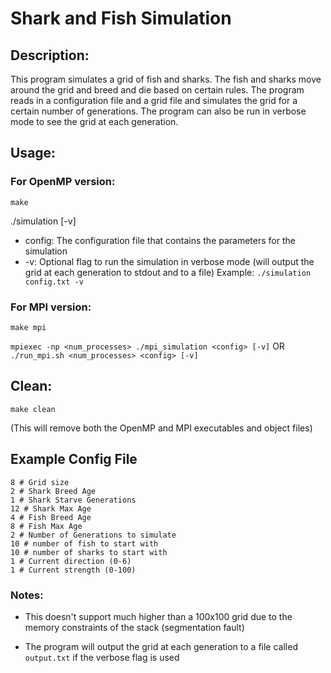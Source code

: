 # Shark and Fish Simulation

## Description:

This program simulates a grid of fish and sharks. The fish and sharks move around the grid and breed and die based on certain rules. The program reads in a configuration file and a grid file and simulates the grid for a certain number of generations. The program can also be run in verbose mode to see the grid at each generation.

## Usage: 

### For OpenMP version:

`make`

./simulation <config> [-v]

- config: The configuration file that contains the parameters for the simulation
- -v: Optional flag to run the simulation in verbose mode (will output the grid at each generation to stdout and to a file)
Example: `./simulation config.txt -v`

### For MPI version:

`make mpi`

`mpiexec -np <num_processes> ./mpi_simulation <config> [-v]`
OR `./run_mpi.sh <num_processes> <config> [-v]`


## Clean:

`make clean`

(This will remove both the OpenMP and MPI executables and object files)


## Example Config File
```
8 # Grid size
2 # Shark Breed Age
1 # Shark Starve Generations
12 # Shark Max Age
4 # Fish Breed Age
8 # Fish Max Age
2 # Number of Generations to simulate
10 # number of fish to start with
10 # number of sharks to start with
1 # Current direction (0-6)
1 # Current strength (0-100)
```

### Notes:

- This doesn't support much higher than a 100x100 grid due to the memory constraints of the stack (segmentation fault)

- The program will output the grid at each generation to a file called `output.txt` if the verbose flag is used

